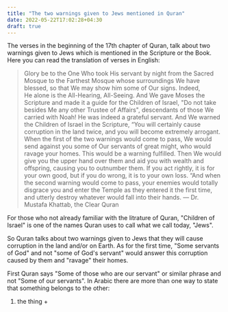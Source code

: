 ```yaml
---
title: "The two warnings given to Jews mentioned in Quran"
date: 2022-05-22T17:02:28+04:30
draft: true
---
```


The verses in the beginning of the 17th chapter of Quran, talk about two warnings given to Jews which is mentioned in the Scripture or the Book.
Here you can read the translation of verses in English:

>  Glory be to the One Who took His servant by night from the Sacred Mosque to the Farthest Mosque whose surroundings We have blessed, so that We may show him some of Our signs. Indeed, He alone is the All-Hearing, All-Seeing.
> And We gave Moses the Scripture and made it a guide for the Children of Israel,  "Do not take besides Me any other Trustee of Affairs",
> descendants of those We carried with Noah! He was indeed a grateful servant.
> And We warned the Children of Israel in the Scripture, “You will certainly cause corruption in the land twice, and you will become extremely arrogant.
> When the first of the two warnings would come to pass, We would send against you some of Our servants of great might, who would ravage your homes. This would be a warning fulfilled.
> Then We would give you the upper hand over them and aid you with wealth and offspring, causing you to outnumber them.
> If you act rightly, it is for your own good, but if you do wrong, it is to your own loss. “And when the second warning would come to pass, your enemies would totally disgrace you and enter the Temple as they entered it the first time, and utterly destroy whatever would fall into their hands.
> — Dr. Mustafa Khattab, the Clear Quran

For those who not already familiar with the litrature of Quran, "Children of Israel" is one of the names Quran uses to call what we call today, "Jews".

So Quran talks about two warnings given to Jews that they will cause corruption in the land and/or on Earth. As for the first time, "Some servants of God" and not "some of God's servant" would answer this corruption caused by them and "ravage" their homes.

First Quran says "Some of those who are our servant" or similar phrase and not "Some of our servants". In Arabic there are more than one way to state that something belongs to the other:

1. the thing + 
